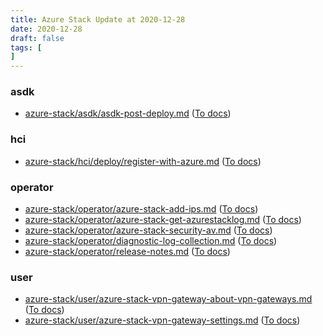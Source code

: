 ```yaml
---
title: Azure Stack Update at 2020-12-28
date: 2020-12-28
draft: false
tags: [
]
---
```


### asdk
- [azure-stack/asdk/asdk-post-deploy.md](https://github.com/MicrosoftDocs/azure-stack-docs/compare/70cbb1b..1c8b0b4#diff-b2ca6282891447b2714e289ac138011aab963e3339d3f7e38bec36f6bf083fa3) ([To docs](https://docs.microsoft.com/en-us/azure-stack/asdk/asdk-post-deploy?WT.mc_id=AZ-MVP-5003408))
    
### hci
- [azure-stack/hci/deploy/register-with-azure.md](https://github.com/MicrosoftDocs/azure-stack-docs/compare/70cbb1b..1c8b0b4#diff-a3683a070950df904508f9b7a77e35a87a75980f569dc27728c36e0a34157016) ([To docs](https://docs.microsoft.com/en-us/azure-stack/hci/deploy/register-with-azure?WT.mc_id=AZ-MVP-5003408))
    
### operator
- [azure-stack/operator/azure-stack-add-ips.md](https://github.com/MicrosoftDocs/azure-stack-docs/compare/70cbb1b..1c8b0b4#diff-62086dbd59905de938e3c3af7954fc7b7c12204dbfc9a6071b1c11cfd8e38487) ([To docs](https://docs.microsoft.com/en-us/azure-stack/operator/azure-stack-add-ips?WT.mc_id=AZ-MVP-5003408))
- [azure-stack/operator/azure-stack-get-azurestacklog.md](https://github.com/MicrosoftDocs/azure-stack-docs/compare/70cbb1b..1c8b0b4#diff-8e2f91571a5236767fe39127dd5eea9363cee10663714e3ae2d728c3e44dedb6) ([To docs](https://docs.microsoft.com/en-us/azure-stack/operator/azure-stack-get-azurestacklog?WT.mc_id=AZ-MVP-5003408))
- [azure-stack/operator/azure-stack-security-av.md](https://github.com/MicrosoftDocs/azure-stack-docs/compare/70cbb1b..1c8b0b4#diff-d4be859c4a05e6df52ebf3033b90c5653af6b2f765844c21771acca8a61d4e50) ([To docs](https://docs.microsoft.com/en-us/azure-stack/operator/azure-stack-security-av?WT.mc_id=AZ-MVP-5003408))
- [azure-stack/operator/diagnostic-log-collection.md](https://github.com/MicrosoftDocs/azure-stack-docs/compare/70cbb1b..1c8b0b4#diff-0b568405ca10ea58e3db1e97610604832da9b8ac34ba87f3005f1596974236ef) ([To docs](https://docs.microsoft.com/en-us/azure-stack/operator/diagnostic-log-collection?WT.mc_id=AZ-MVP-5003408))
- [azure-stack/operator/release-notes.md](https://github.com/MicrosoftDocs/azure-stack-docs/compare/70cbb1b..1c8b0b4#diff-2135bea1e8ba86ced8f1132666bad8511311d8b2daf186e8f7bcee06513e1035) ([To docs](https://docs.microsoft.com/en-us/azure-stack/operator/release-notes?WT.mc_id=AZ-MVP-5003408))
    
### user
- [azure-stack/user/azure-stack-vpn-gateway-about-vpn-gateways.md](https://github.com/MicrosoftDocs/azure-stack-docs/compare/70cbb1b..1c8b0b4#diff-d963ee932e44957f559f08c17906b959a7c8bd38fa0c0fce008f7648146b1b9b) ([To docs](https://docs.microsoft.com/en-us/azure-stack/user/azure-stack-vpn-gateway-about-vpn-gateways?WT.mc_id=AZ-MVP-5003408))
- [azure-stack/user/azure-stack-vpn-gateway-settings.md](https://github.com/MicrosoftDocs/azure-stack-docs/compare/70cbb1b..1c8b0b4#diff-6b281e78cbd580c0e6cbf81d598efeda8a118bae28ccddbfbf28eca88a568a78) ([To docs](https://docs.microsoft.com/en-us/azure-stack/user/azure-stack-vpn-gateway-settings?WT.mc_id=AZ-MVP-5003408))
    

